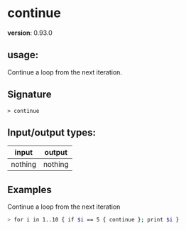 # continue

**version**: 0.93.0

## **usage**:

Continue a loop from the next iteration.

## Signature

`> continue `

## Input/output types:

| input   | output  |
| ------- | ------- |
| nothing | nothing |

## Examples

Continue a loop from the next iteration

```bash
> for i in 1..10 { if $i == 5 { continue }; print $i }
```
